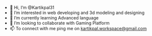 - 👋 Hi, I’m @Kartikpal31
- 👀 I’m interested in web developing and 3d modeling and designing
- 🌱 I’m currently learning Advanced language
- 💞️ I’m looking to collaborate with Gaming Platform 
- 📫 To connect with me ping me on kartikpal.workspace@gmail.com

<!---
Kartikpal31/Kartikpal31 is a ✨ special ✨ repository because its `README.md` (this file) appears on your GitHub profile.
You can click the Preview link to take a look at your changes.
--->
